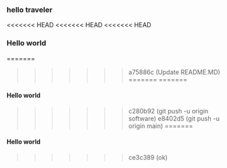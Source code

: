 ### hello traveler
<<<<<<< HEAD
<<<<<<< HEAD
<<<<<<< HEAD
### Hello world
=======
>>>>>>> a75886c (Update README.MD)
=======
=======
#### Hello world
>>>>>>> c280b92 (git push -u origin software)
>>>>>>> e8402d5 (git push -u origin main)
=======
#### Hello world
>>>>>>> ce3c389 (ok)
